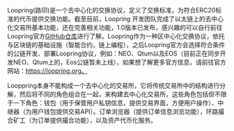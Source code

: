 Loopring(路印)是一个去中心化的交换协议，定义了交换标准，为符合ERC20标准的代币提供交换功能。截至目前，Loopring 开发团队完成了以太链上的去中心化交易所基本功能，还在完善相关功能，1.0版本已发布，感兴趣的可以自行前往Loopring官方[GitHub仓库](https://github.com/Loopring)进行了解。Loopring作为一种区中心化交换协议，依托与区块链的基础设施（智能合约，链上编程），之后Loopring官方会选择符合条件的公链开发、部署Loopring协议，例如：NEO、Qtum以及EOS（目前正在同步开发NEO、Qtum上的，Eos公链暂未上线），如果想了解更多官方信息，请前往官方网站：https://loopring.org。

Looppring本身不能构成一个去中心化的交易所，它将传统交易所中的结构进行分解，然后将不同的角色组合在一起，来构建去中心化交易所，这些角色包括但不限于一下角色：钱包（用于保管用户私钥信息，提供交易界面，方便用户操作）、中继器（为用户钱包提供交易API）。订单浏览器（提供订单信息浏览功能），环路撮合矿工（为订单提供撮合功能），以及资产代币化服务。
